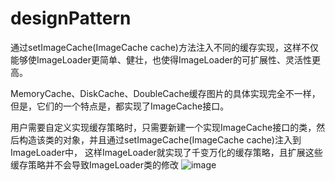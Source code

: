 # designPattern
通过setImageCache(ImageCache cache)方法注入不同的缓存实现，这样不仅能够使ImageLoader更简单、健壮，也使得ImageLoader的可扩展性、灵活性更高。

MemoryCache、DiskCache、DoubleCache缓存图片的具体实现完全不一样，但是，它们的一个特点是，都实现了ImageCache接口。

用户需要自定义实现缓存策略时，只需要新建一个实现ImageCache接口的类，然后构造该类的对象，并且通过setImageCache(ImageCache cache)注入到ImageLoader中，
这样ImageLoader就实现了千变万化的缓存策略，且扩展这些缓存策略并不会导致ImageLoader类的修改
![image](http://github.com/qqhahaboy/designPattern/raw/master/imageloader/images/uml.jpg)
